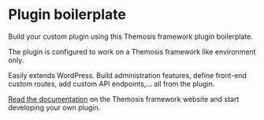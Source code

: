 Plugin boilerplate
==================

Build your custom plugin using this Themosis framework plugin boilerplate.

The plugin is configured to work on a Themosis framework like environment only.

Easily extends WordPress. Build administration features, define front-end custom routes,
add custom API endpoints,... all from the plugin.

[Read the documentation](https://framework.themosis.com/docs/2.0/plugin/) on the Themosis framework website and start developing your own plugin.
